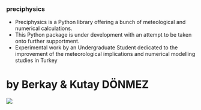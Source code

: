 ### preciphysics

- Preciphysics is a Python library offering a bunch of meteological and numerical calculations.
- This Python package is under development with an attempt to be taken onto further supportment.
- Experimental work by an Undergraduate Student dedicated to the improvement of the meteorological implications and numerical modelling studies in Turkey

# by Berkay & Kutay DÖNMEZ

![](/logo.png)
